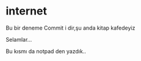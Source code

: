 ﻿# internet

Bu bir deneme Commit i dir,şu anda kitap kafedeyiz

Selamlar...

Bu kısmı da notpad den yazdık..